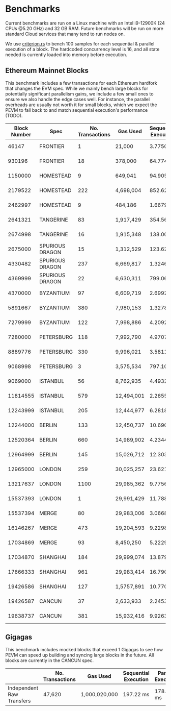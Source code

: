 # Benchmarks

Current benchmarks are run on a Linux machine with an Intel i9-12900K (24 CPUs @5.20 GHz) and 32 GB RAM. Future benchmarks will be run on more standard Cloud services that many tend to run nodes on.

We use [criterion.rs](https://github.com/bheisler/criterion.rs) to bench 100 samples for each sequential & parallel execution of a block. The hardcoded concurrency level is 16, and all state needed is currently loaded into memory before execution.

## Ethereum Mainnet Blocks

This benchmark includes a few transactions for each Ethereum hardfork that changes the EVM spec. While we mainly bench large blocks for potentially significant parallelism gains, we include a few small ones to ensure we also handle the edge cases well. For instance, the parallel overheads are usually not worth it for small blocks, which we expect the PEVM to fall back to and match sequential execution's performance (TODO).

| Block Number | Spec            | No. Transactions | Gas Used   | Sequential Execution | Parallel Execution | P / S    |
| ------------ | --------------- | ---------------- | ---------- | -------------------- | ------------------ | -------- |
| 46147        | FRONTIER        | 1                | 21,000     | 3.7750 µs            | 5.8496 µs          | 1.55     |
| 930196       | FRONTIER        | 18               | 378,000    | 64.774 µs            | 155.56 µs          | 2.4      |
| 1150000      | HOMESTEAD       | 9                | 649,041    | 94.905 µs            | 168.55 µs          | 1.78     |
| 2179522      | HOMESTEAD       | 222              | 4,698,004  | 852.62 µs            | 2.7520 ms          | 3.23     |
| 2462997      | HOMESTEAD       | 9                | 484,186    | 1.6679 ms            | 2.0613 ms          | 1.24     |
| 2641321      | TANGERINE       | 83               | 1,917,429  | 354.56 µs            | 914.31 µs          | 2.58     |
| 2674998      | TANGERINE       | 16               | 1,915,348  | 138.00 µs            | 174.73 µs          | 1.27     |
| 2675000      | SPURIOUS DRAGON | 15               | 1,312,529  | 123.62 µs            | 190.14 µs          | 1.54     |
| 4330482      | SPURIOUS DRAGON | 237              | 6,669,817  | 1.3246 ms            | 1.2279 ms          | **0.93** |
| 4369999      | SPURIOUS DRAGON | 22               | 6,630,311  | 799.06 µs            | 554.84 µs          | **0.69** |
| 4370000      | BYZANTIUM       | 97               | 6,609,719  | 2.6992 ms            | 5.8054 ms          | 2.15     |
| 5891667      | BYZANTIUM       | 380              | 7,980,153  | 1.3278 ms            | 4.0763 ms          | 3.07     |
| 7279999      | BYZANTIUM       | 122              | 7,998,886  | 4.2092 ms            | 1.8872 ms          | **0.45** |
| 7280000      | PETERSBURG      | 118              | 7,992,790  | 4.9707 ms            | 3.6866 ms          | **0.74** |
| 8889776      | PETERSBURG      | 330              | 9,996,021  | 3.5811 ms            | 3.0441 ms          | **0.85** |
| 9068998      | PETERSBURG      | 3                | 3,575,534  | 797.10 µs            | 1.2395 ms          | 1.56     |
| 9069000      | ISTANBUL        | 56               | 8,762,935  | 4.4932 ms            | 5.1768 ms          | 1.15     |
| 11814555     | ISTANBUL        | 579              | 12,494,001 | 2.2655 ms            | 8.3221 ms          | 3.67     |
| 12243999     | ISTANBUL        | 205              | 12,444,977 | 6.2818 ms            | 6.1168 ms          | **0.97** |
| 12244000     | BERLIN          | 133              | 12,450,737 | 10.690 ms            | 13.612 ms          | 1.27     |
| 12520364     | BERLIN          | 660              | 14,989,902 | 4.2344 ms            | 13.221 ms          | 3.12     |
| 12964999     | BERLIN          | 145              | 15,026,712 | 12.303 ms            | 15.796 ms          | 1.28     |
| 12965000     | LONDON          | 259              | 30,025,257 | 23.621 ms            | 14.458 ms          | **0.61** |
| 13217637     | LONDON          | 1100             | 29,985,362 | 9.7756 ms            | 24.388 ms          | 2.49     |
| 15537393     | LONDON          | 1                | 29,991,429 | 11.788 µs            | 26.484 µs          | 2.25     |
| 15537394     | MERGE           | 80               | 29,983,006 | 3.0668 ms            | 4.4905 ms          | 1.46     |
| 16146267     | MERGE           | 473              | 19,204,593 | 9.2298 ms            | 6.8696 ms          | **0.74** |
| 17034869     | MERGE           | 93               | 8,450,250  | 5.2229 ms            | 4.7299 ms          | **0.91** |
| 17034870     | SHANGHAI        | 184              | 29,999,074 | 13.879 ms            | 16.833 ms          | 1.21     |
| 17666333     | SHANGHAI        | 961              | 29,983,414 | 16.790 ms            | 16.173 ms          | **0.96** |
| 19426586     | SHANGHAI        | 127              | 1,5757,891 | 10.770 ms            | 15.389 ms          | 1.43     |
| 19426587     | CANCUN          | 37               | 2,633,933  | 2.2453 ms            | 2.3764 ms          | 1.06     |
| 19638737     | CANCUN          | 381              | 15,932,416 | 9.9263 ms            | 12.656 ms          | 1.27     |

## Gigagas

This benchmark includes mocked blocks that exceed 1 Gigagas to see how PEVM can speed up building and syncing large blocks in the future. All blocks are currently in the CANCUN spec.

|                           | No. Transactions | Gas Used      | Sequential Execution | Parallel Execution | P / S   |
| ------------------------- | ---------------- | ------------- | -------------------- | ------------------ | ------- |
| Independent Raw Transfers | 47,620           | 1,000,020,000 | 197.22 ms            | 178.64 ms          | **91%** |
